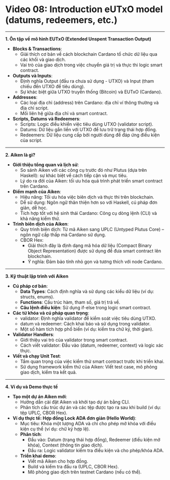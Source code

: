 # Video 08:  Introduction eUTxO model (datums, redeemers, etc.)

---

**1. Ôn tập về mô hình EUTxO (Extended Unspent Transaction Output)**

- **Blocks & Transactions**:
    - Giải thích cơ bản về cách blockchain Cardano tổ chức dữ liệu qua các khối và giao dịch.
    - Vai trò của giao dịch trong việc chuyển giá trị và thực thi logic smart contract.
- **Outputs và Inputs**:
    - Định nghĩa Output (đầu ra chưa sử dụng - UTXO) và Input (tham chiếu đến UTXO để tiêu dùng).
    - Sự khác biệt giữa UTXO truyền thống (Bitcoin) và EUTxO (Cardano).
- **Addresses**:
    - Các loại địa chỉ (address) trên Cardano: địa chỉ ví thông thường và địa chỉ script.
    - Mối liên hệ giữa địa chỉ và smart contract.
- **Scripts, Datums và Redeemers**:
    - Scripts: Logic điều khiển việc tiêu dùng UTXO (validator script).
    - Datums: Dữ liệu gắn liền với UTXO để lưu trữ trạng thái hợp đồng.
    - Redeemers: Dữ liệu cung cấp bởi người dùng để đáp ứng điều kiện của script.

---

**2. Aiken là gì?**

- **Giới thiệu tổng quan và lịch sử**:
    - So sánh Aiken với các công cụ trước đó như Plutus (dựa trên Haskell): sự khác biệt về cách tiếp cận và mục tiêu.
    - Lý do ra đời của Aiken: tối ưu hóa quá trình phát triển smart contract trên Cardano.
- **Điểm mạnh của Aiken**:
    - Hiệu năng: Tối ưu hóa việc biên dịch và thực thi trên blockchain.
    - Dễ sử dụng: Ngôn ngữ thân thiện hơn so với Haskell, cú pháp đơn giản, dễ học.
    - Tích hợp tốt với hệ sinh thái Cardano: Công cụ dòng lệnh (CLI) và khả năng kiểm thử.
- **Trình biên dịch của Aiken**:
    - Quy trình biên dịch: Từ mã Aiken sang UPLC (Untyped Plutus Core) – ngôn ngữ cấp thấp mà Cardano sử dụng.
    - CBOR Hex:
        - Giải thích đây là định dạng mã hóa dữ liệu (Compact Binary Object Representation) được sử dụng để đưa smart contract lên blockchain.
        - Ý nghĩa: Đảm bảo tính nhỏ gọn và tương thích với node Cardano.

---

**3. Kỹ thuật lập trình với Aiken**

- **Cú pháp cơ bản**:
    - **Data Types**: Cách định nghĩa và sử dụng các kiểu dữ liệu (ví dụ: structs, enums).
    - **Functions**: Cấu trúc hàm, tham số, giá trị trả về.
    - **Câu lệnh điều kiện**: Sử dụng if-else trong logic smart contract.
- **Các từ khóa và cú pháp quan trọng**:
    - validator: Định nghĩa validator để kiểm soát việc tiêu dùng UTXO.
    - datum và redeemer: Cách khai báo và sử dụng trong validator.
    - Một số hàm tích hợp phổ biến (ví dụ: kiểm tra chữ ký, thời gian).
- **Validator Handlers**:
    - Giới thiệu vai trò của validator trong smart contract.
    - Cách viết validator: Đầu vào (datum, redeemer, context) và logic xác thực.
- **Viết và chạy Unit Test**:
    - Tầm quan trọng của việc kiểm thử smart contract trước khi triển khai.
    - Sử dụng framework kiểm thử của Aiken: Viết test case, mô phỏng giao dịch, kiểm tra kết quả.

---

**4. Ví dụ và Demo thực tế**

- **Tạo một dự án Aiken mới**:
    - Hướng dẫn cài đặt Aiken và khởi tạo dự án bằng CLI.
    - Phân tích cấu trúc dự án và các tệp được tạo ra sau khi build (ví dụ: tệp UPLC, CBOR Hex).
- **Ví dụ thực tế: Hợp đồng Lock ADA đơn giản (Hello World)**:
    - Mục tiêu: Khóa một lượng ADA và chỉ cho phép mở khóa với điều kiện cụ thể (ví dụ: chữ ký hợp lệ).
    - **Phân tích**:
        - Đầu vào: Datum (trạng thái hợp đồng), Redeemer (điều kiện mở khóa), Context (thông tin giao dịch).
        - Đầu ra: Logic validator kiểm tra điều kiện và cho phép/khóa ADA.
    - **Triển khai demo**:
        - Viết mã Aiken cho hợp đồng.
        - Build và kiểm tra đầu ra (UPLC, CBOR Hex).
        - Mô phỏng giao dịch trên testnet Cardano (nếu có thể).
